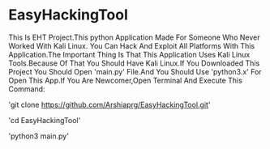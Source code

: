 # EasyHackingTool
This Is EHT Project.This python Application Made For Someone Who Never Worked With Kali Linux.
You Can Hack And Exploit All Platforms With This Application.The Important Thing Is That This Application Uses Kali Linux Tools.Because Of That You Should Have Kali Linux.If You Downloaded This Project You Should Open 'main.py' File.And You Should Use 'python3.x' For Open This App.If You Are Newcomer,Open Terminal And Execute This Command:

'git clone https://github.com/Arshiaprg/EasyHackingTool.git'

'cd EasyHackingTool'

'python3 main.py'
